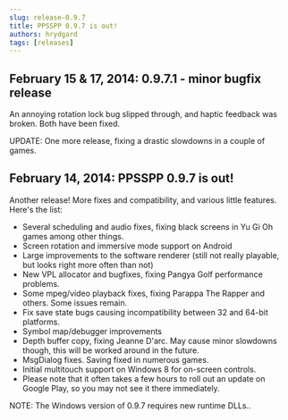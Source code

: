 ```yaml
---
slug: release-0.9.7
title: PPSSPP 0.9.7 is out!
authors: hrydgard
tags: [releases]
---
```


## February 15 & 17, 2014: 0.9.7.1 - minor bugfix release

An annoying rotation lock bug slipped through, and haptic feedback was broken. Both have been fixed.

UPDATE: One more release, fixing a drastic slowdowns in a couple of games.

## February 14, 2014: PPSSPP 0.9.7 is out!

Another release! More fixes and compatibility, and various little features. Here's the list:

* Several scheduling and audio fixes, fixing black screens in Yu Gi Oh games among other things.
* Screen rotation and immersive mode support on Android
* Large improvements to the software renderer (still not really playable, but looks right more often than not)
* New VPL allocator and bugfixes, fixing Pangya Golf performance problems.
* Some mpeg/video playback fixes, fixing Parappa The Rapper and others. Some issues remain.
* Fix save state bugs causing incompatibility between 32 and 64-bit platforms.
* Symbol map/debugger improvements
* Depth buffer copy, fixing Jeanne D'arc. May cause minor slowdowns though, this will be worked around in the future.
* MsgDialog fixes. Saving fixed in numerous games.
* Initial multitouch support on Windows 8 for on-screen controls.
* Please note that it often takes a few hours to roll out an update on Google Play, so you may not see it there immediately.

NOTE: The Windows version of 0.9.7 requires new runtime DLLs..
